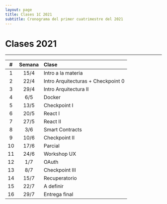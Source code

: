 ```yaml
---
layout: page
title: Clases 1C 2021
subtitle: Cronograma del primer cuatrimestre del 2021
---
```


# Clases 2021
___


| #  | Semana  | Clase  |
|:----------:|:-------------:|:------|
| 1 |  15/4 | Intro a la materia |
| 2 |  22/4 | Intro Arquitecturas + Checkpoint 0 |
| 3 |  29/4 | Intro Arquitectura II |
| 4 |  6/5  | Docker |
| 5 |  13/5 | Checkpoint I |
| 6 |  20/5 | React I |
| 7 |  27/5 | React II |
| 8 |  3/6  | Smart Contracts |
| 9 |  10/6 | Checkpoint II |
| 10 |  17/6 | Parcial |
| 11 |  24/6 | Workshop UX |
| 12 |  1/7 | OAuth |
| 13 |  8/7 | Checkpoint III |
| 14 |  15/7 | Recuperatorio |
| 15 |  22/7 | A definir |
| 16 |  29/7 | Entrega final |
